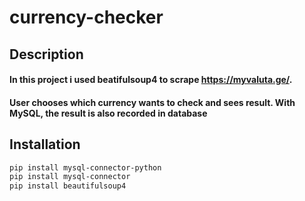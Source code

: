 ﻿# currency-checker


## Description

#### In this project i used beatifulsoup4 to scrape https://myvaluta.ge/. 
#### User chooses which currency wants to check and sees result. With MySQL, the result is also recorded in database 

## Installation

```bash
pip install mysql-connector-python
pip install mysql-connector
pip install beautifulsoup4
```

